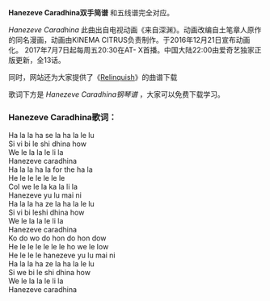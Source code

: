 

**Hanezeve Caradhina双手简谱** 和五线谱完全对应。

_Hanezeve Caradhina_ 此曲出自电视动画《来自深渊》。动画改编自土笔章人原作的同名漫画，动画由KINEMA
CITRUS负责制作。于2016年12月21日宣布动画化。 2017年7月7日起每周五20:30在AT-
X首播。中国大陆22:00由爱奇艺独家正版更新，全13话。

同时，网站还为大家提供了《[Relinquish](Music-10945-Relinquish-来自深渊OST.html
"Relinquish")》的曲谱下载

歌词下方是 _Hanezeve Caradhina钢琴谱_ ，大家可以免费下载学习。

### Hanezeve Caradhina歌词：

Ha la la ha se la ha la le lu  
Si vi bi le shi dhina how  
We le la la le li la  
Hanezeve caradhina  
Ha la la ha la for the ha la  
He le le le le le le  
Col we le la ka la li la  
Hanezeve yu lu mai ni  
Ha la la ha ze la ha la le lu  
Si vi bi leshi dhina how  
We le la la le li la  
Hanezeve caradhina  
Ko do wo do hon do hon dow  
He le le le le le le ho we le low  
He le le le hanezeve yu lu mai ni  
Ha la la ha ze la ha la le lu  
Si we bi le shi dhina how  
We le la la le li la  
Hanezeve caradhina

